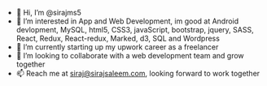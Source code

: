 - 👋 Hi, I’m @sirajms5
- 👀 I’m interested in App and Web Development, im good at Android devlopment, MySQL, html5, CSS3, javaScript, bootstrap, jquery, SASS, React, Redux, React-redux, Marked, d3, SQL and Wordpress
- 🌱 I’m currently starting up my upwork career as a freelancer
- 💞️ I’m looking to collaborate with a web development team and grow together
- 📫 Reach me at siraj@sirajsaleem.com, looking forward to work together

<!---
sirajms5/sirajms5 is a ✨ special ✨ repository because its `README.md` (this file) appears on your GitHub profile.
You can click the Preview link to take a look at your changes.
--->
